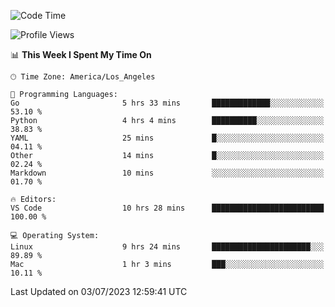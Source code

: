<!--START_SECTION:waka-->
![Code Time](http://img.shields.io/badge/Code%20Time-459%20hrs%2037%20mins-blue)

![Profile Views](http://img.shields.io/badge/Profile%20Views-0-blue)

📊 **This Week I Spent My Time On** 

```text
🕑︎ Time Zone: America/Los_Angeles

💬 Programming Languages: 
Go                       5 hrs 33 mins       █████████████░░░░░░░░░░░░   53.10 % 
Python                   4 hrs 4 mins        ██████████░░░░░░░░░░░░░░░   38.83 % 
YAML                     25 mins             █░░░░░░░░░░░░░░░░░░░░░░░░   04.11 % 
Other                    14 mins             █░░░░░░░░░░░░░░░░░░░░░░░░   02.24 % 
Markdown                 10 mins             ░░░░░░░░░░░░░░░░░░░░░░░░░   01.70 % 

🔥 Editors: 
VS Code                  10 hrs 28 mins      █████████████████████████   100.00 % 

💻 Operating System: 
Linux                    9 hrs 24 mins       ██████████████████████░░░   89.89 % 
Mac                      1 hr 3 mins         ███░░░░░░░░░░░░░░░░░░░░░░   10.11 % 
```


 Last Updated on 03/07/2023 12:59:41 UTC
<!--END_SECTION:waka-->

